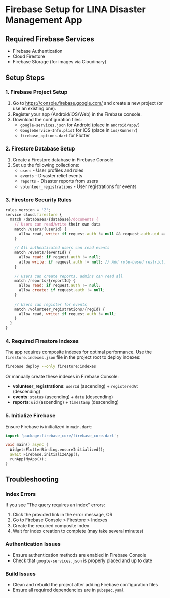 # Firebase Setup for LINA Disaster Management App

## Required Firebase Services
- Firebase Authentication
- Cloud Firestore
- Firebase Storage (for images via Cloudinary)

## Setup Steps

### 1. Firebase Project Setup
1. Go to https://console.firebase.google.com/ and create a new project (or use an existing one).
2. Register your app (Android/iOS/Web) in the Firebase console.
3. Download the configuration files:
   - `google-services.json` for Android (place in `android/app/`)
   - `GoogleService-Info.plist` for iOS (place in `ios/Runner/`)
   - `firebase_options.dart` for Flutter

### 2. Firestore Database Setup
1. Create a Firestore database in Firebase Console
2. Set up the following collections:
   - `users` - User profiles and roles
   - `events` - Disaster relief events
   - `reports` - Disaster reports from users
   - `volunteer_registrations` - User registrations for events

### 3. Firestore Security Rules
```javascript
rules_version = '2';
service cloud.firestore {
  match /databases/{database}/documents {
    // Users can read/write their own data
    match /users/{userId} {
      allow read, write: if request.auth != null && request.auth.uid == userId;
    }
    
    // All authenticated users can read events
    match /events/{eventId} {
      allow read: if request.auth != null;
      allow write: if request.auth != null; // Add role-based restrictions as needed
    }
    
    // Users can create reports, admins can read all
    match /reports/{reportId} {
      allow read: if request.auth != null;
      allow create: if request.auth != null;
    }
    
    // Users can register for events
    match /volunteer_registrations/{regId} {
      allow read, write: if request.auth != null;
    }
  }
}
```

### 4. Required Firestore Indexes
The app requires composite indexes for optimal performance. Use the `firestore.indexes.json` file in the project root to deploy indexes:

```bash
firebase deploy --only firestore:indexes
```

Or manually create these indexes in Firebase Console:
- **volunteer_registrations**: `userId` (ascending) + `registeredAt` (descending)
- **events**: `status` (ascending) + `date` (descending)  
- **reports**: `uid` (ascending) + `timestamp` (descending)

### 5. Initialize Firebase
Ensure Firebase is initialized in `main.dart`:

```dart
import 'package:firebase_core/firebase_core.dart';

void main() async {
  WidgetsFlutterBinding.ensureInitialized();
  await Firebase.initializeApp();
  runApp(MyApp());
}
```

## Troubleshooting

### Index Errors
If you see "The query requires an index" errors:
1. Click the provided link in the error message, OR
2. Go to Firebase Console > Firestore > Indexes
3. Create the required composite index
4. Wait for index creation to complete (may take several minutes)

### Authentication Issues
- Ensure authentication methods are enabled in Firebase Console
- Check that `google-services.json` is properly placed and up to date

### Build Issues
- Clean and rebuild the project after adding Firebase configuration files
- Ensure all required dependencies are in `pubspec.yaml`
